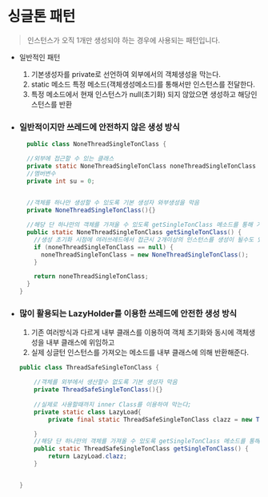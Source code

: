 # 싱글톤 패턴 
> 인스턴스가 오직 1개만 생성되야 하는 경우에 사용되는 패턴입니다.

* 일반적인 패턴   
  1. 기본생성자를 private로 선언하여 외부에서의 객체생성을 막는다.
  2. static 메소드 특정 메소드(객체생성메소드)를 통해서만 인스턴스를 전달한다.
  3. 특정 메소드에서 현재 인스턴스가 null(초기화) 되지 않았으면 생성하고 해당인스턴스를 반환 



* ### 일반적이지만 쓰레드에 안전하지 않은 생성 방식 
  ```java
    public class NoneThreadSingleTonClass {
  
    //외부에 접근할 수 있는 클래스
    private static NoneThreadSingleTonClass noneThreadSingleTonClass = null;
    //멤버변수
    private int su = 0;
  
    
    //객체를 하나만 생성할 수 있도록 기본 생성자 와부생성을 막음
    private NoneThreadSingleTonClass(){}
  
    //해당 단 하나만의 객체를 가져올 수 있도록 getSingleTonClass 메소드를 통해 가져온다.
    public static NoneThreadSingleTonClass getSingleTonClass() {
      //생성 초기화 시점에 여러쓰레드에서 접근시 2개이상의 인스턴스를 생성이 될수도 있다.
      if (noneThreadSingleTonClass == null) {
        noneThreadSingleTonClass = new NoneThreadSingleTonClass();
      }
  
      return noneThreadSingleTonClass;
    }
  }
  
  ``` 

* ### 많이 활용되는 LazyHolder를 이용한 쓰레드에 안전한 생성 방식
  1. 기존 여러방식과 다르게 내부 클래스를 이용하여 객체 초기화와 동시에 객체생성을 내부 클래스에 위임하고 
  2. 실제 싱글턴 인스턴스를 가져오는 메소드를 내부 클래스에 의해 반환해준다.
  
  ```java
  public class ThreadSafeSingleTonClass {
  
      //객체를 외부에서 생산할수 없도록 기본 생성자 막음
      private ThreadSafeSingleTonClass(){}
      
      //실제로 사용할때까지 inner Class를 이용하여 막는다;
      private static class LazyLoad{
          private final static ThreadSafeSingleTonClass clazz = new ThreadSafeSingleTonClass();
  
      }
      //해당 단 하나만의 객체를 가져올 수 있도록 getSingleTonClass 메소드를 통해 가져온다.
      public static ThreadSafeSingleTonClass getSingleTonClass() {
          return LazyLoad.clazz;
      }
  
  
  }
  ```

